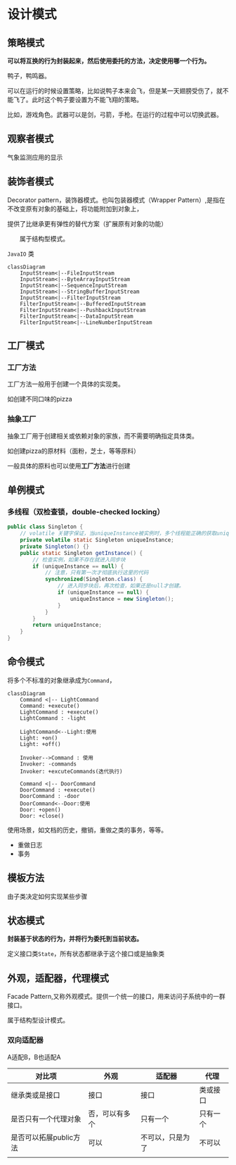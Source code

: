 # 设计模式

## 策略模式

**可以将互换的行为封装起来，然后使用委托的方法，决定使用哪一个行为。**

鸭子，鸭鸣器。

可以在运行的时候设置策略，比如说鸭子本来会飞，但是某一天翅膀受伤了，就不能飞了。此时这个鸭子要设置为不能飞翔的策略。



比如，游戏角色。武器可以是剑，弓箭，手枪。在运行的过程中可以切换武器。

## 观察者模式

气象监测应用的显示



## 装饰者模式

Decorator pattern，装饰器模式。也叫包装器模式（Wrapper Pattern）,是指在不改变原有对象的基础上，将功能附加到对象上，

提供了比继承更有弹性的替代方案（扩展原有对象的功能）

　　属于结构型模式。

`JavaIO` 类

```mermaid
classDiagram
	InputStream<|--FileInputStream
	InputStream<|--ByteArrayInputStream
	InputStream<|--SequenceInputStream
	InputStream<|--StringBufferInputStream
	InputStream<|--FilterInputStream
	FilterInputStream<|--BufferedInputStream
	FilterInputStream<|--PushbackInputStream
	FilterInputStream<|--DataInputStream
	FilterInputStream<|--LineNumberInputStream
```

## 工厂模式

### 工厂方法

工厂方法一般用于创建一个具体的实现类。

如创建不同口味的pizza

### 抽象工厂

抽象工厂用于创建相关或依赖对象的家族，而不需要明确指定具体类。

如创建pizza的原材料（面粉，芝士，等等原料）

一般具体的原料也可以使用**工厂方法**进行创建

## 单例模式

### 多线程（双检查锁，double-checked locking）

```java
public class Singleton {
    // volatile 关键字保证，当uniqueInstance被实例时，多个线程能正确的获取uniqueInstance变量
    private volatile static Singleton uniqueInstance;
    private Singleton() {}
    public static Singleton getInstance() {
        // 检查实例，如果不存在就进入同步块
        if (uniqueInstance == null) {
            // 注意，只有第一次才彻底执行这里的代码
            synchronized(Singleton.class) {
                // 进入同步块后，再次检查，如果还是null才创建。
                if (uniqueInstance == null) {
                    uniqueInstance = new Singleton();
                }
            }
        }
        return uniqueInstance;
    }
}
```

## 命令模式

将多个不标准的对象继承成为`Command`，

```mermaid
classDiagram
	Command <|-- LightCommand
	Command: +execute()
	LightCommand : +execute() 
	LightCommand : -light
	
	LightCommand<--Light:使用
	Light: +on()
	Light: +off()
	
	Invoker-->Command : 使用
	Invoker: -commands
	Invoker: +excuteCommands(迭代执行)
	
	Command <|-- DoorCommand
	DoorCommand : +execute() 
	DoorCommand : -door
	DoorCommand<--Door:使用
	Door: +open()
	Door: +close()
```

使用场景，如文档的历史，撤销，重做之类的事务，等等。

- 重做日志
- 事务

## 模板方法

由子类决定如何实现某些步骤



## 状态模式

**封装基于状态的行为，并将行为委托到当前状态。**

定义接口类`State`，所有状态都继承于这个接口或是抽象类

## 外观，适配器，代理模式

Facade Pattern,又称外观模式。提供一个统一的接口，用来访问子系统中的一群接口。

属于结构型设计模式。

### 双向适配器

A适配B，B也适配A

| 对比项                 | 外观           | 适配器           | 代理     |
| ---------------------- | -------------- | ---------------- | -------- |
| 继承类或是接口         | 接口           | 接口             | 类或接口 |
| 是否只有一个代理对象   | 否，可以有多个 | 只有一个         | 只有一个 |
| 是否可以拓展public方法 | 可以           | 不可以，只是为了 | 不可以   |
|                        |                |                  |          |

